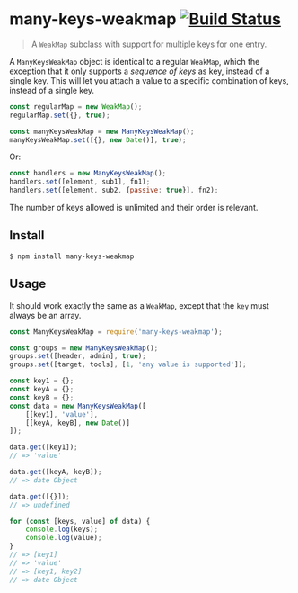 # many-keys-weakmap [![Build Status](https://api.travis-ci.com/bfred-it/many-keys-weakmap.svg?branch=master)](https://travis-ci.com/bfred-it/many-keys-weakmap)

> A `WeakMap` subclass with support for multiple keys for one entry.

A `ManyKeysWeakMap` object is identical to a regular `WeakMap`, which the exception that it only supports a _sequence of keys_ as key, instead of a single key. This will let you attach a value to a specific combination of keys, instead of a single key.

```js
const regularMap = new WeakMap();
regularMap.set({}, true);

const manyKeysWeakMap = new ManyKeysWeakMap();
manyKeysWeakMap.set([{}, new Date()], true);
```

Or:

```js
const handlers = new ManyKeysWeakMap();
handlers.set([element, sub1], fn1);
handlers.set([element, sub2, {passive: true}], fn2);
```

The number of keys allowed is unlimited and their order is relevant.


## Install

```
$ npm install many-keys-weakmap
```


## Usage

It should work exactly the same as a `WeakMap`, except that the `key` must always be an array.

```js
const ManyKeysWeakMap = require('many-keys-weakmap');

const groups = new ManyKeysWeakMap();
groups.set([header, admin], true);
groups.set([target, tools], [1, 'any value is supported']);

const key1 = {};
const keyA = {};
const keyB = {};
const data = new ManyKeysWeakMap([
	[[key1], 'value'],
	[[keyA, keyB], new Date()]
]);

data.get([key1]);
// => 'value'

data.get([keyA, keyB]);
// => date Object

data.get([{}]);
// => undefined

for (const [keys, value] of data) {
	console.log(keys);
	console.log(value);
}
// => [key1]
// => 'value'
// => [key1, key2]
// => date Object
```
